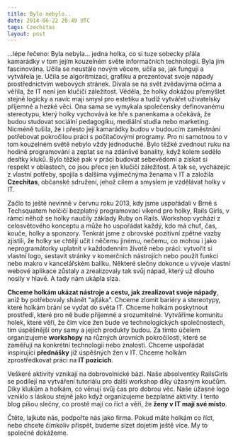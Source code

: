 ```yaml
---
title: Bylo nebylo..
date: 2014-06-22 20:49 UTC
tags: Czechitas
layout: post
---
```


...lépe řečeno: Byla nebyla... jedna holka, co si tuze sobecky přála kamarádky v tom jejím kouzelném světe informačních technologií.
Byla jím fascinována. Učila se neustále novým věcem, učila se, jak fungují a vytvářela je. Učila se algoritmizaci, grafiku a prezentovat svoje nápady
prostřednictvím webových stránek. Dívala se na svět zvědavýma očima a věřila, že IT není jen klučičí záležitost. Věděla, že holky dokážou přemýšlet
stejně logicky a navíc mají smysl pro estetiku a tudíž vytvářet uživatelsky příjemné a hezké věci. Ona sama se vymykala společensky definovanému stereotypu,
který holky vychovává ke hře s panenkama a očekává, že budou studovat sociální pedagogiku, mediální studia nebo marketing. Nicméně tušila, že i přesto její
kamarádky budou v budoucím zaměstnání potřebovat pokročilou práci s počítačovými programy. Pro ni samotnou to v tom kouzelném světě nebylo vždy jednoduché.
Bylo těžké zvednout ruku na hodině programování a zeptat se na zdánlivé banality, když kolem sedělo desítky kluků. Bylo těžké pak v práci budovat sebevědomí
a získat si respekt v oblastech, co jsou přece jen klučičí záležitost. A tak se, vycházejíc z vlastní potřeby, spojila s dalšíma vyjímečnýma ženama
v IT a založila **Czechitas**, občanské sdružení, jehož cílem a smyslem je vzdělávat holky v IT.

Začlo to ještě nevinně v červnu roku 2013, kdy jsme uspořádali v Brně s Techsquatem holčičí bezplatný programovací víkend pro holky, Rails Girls,
v rámci něhož se holky naučily základy Ruby on Rails. Workshop vychází z celosvětového konceptu a může ho uspořádat každý, kdo má chuť, čas, kouče,
holky a sponzory. Tenkrát jsme z obrovské pozitivní zpětné vazby zjistili, že holky se chtějí učit i něčemu jinému, nečemu, co mohou i jako neprogramátorky
uplatnit v každodenním životě nebo práci: vytvořit si vlastní logo, sestavit stránky v komerčních nástrojích nebo použít funkci nebo makro v
kancelářském balíku. Některé slečny dokonce u vývoje vlastní webové aplikace zůstaly a zrealizovaly tak svůj nápad, který už dlouho nosily v hlavě.
A tady nám ukápla slza.

**Chceme holkám ukázat nástroje a cestu, jak zrealizovat svoje nápady**, aniž by potřebovaly shánět "ajťáka". Chceme zlomit bariéry a stereotypy,
které holkám brání se vydat do světa IT. Chceme holkám poskytnout prostředí, které pro ně bude příjemné a srozumitelné. Vytváříme komunitu holek,
které věří, že čím více žen bude ve technologických společnostech, tím úspěšnější ony samy a jejich produkty budou. Za tímto účelem organizujeme
**workshopy** na různých úrovních pokročilosti, které se zaměřují na konkrétní technologii nebo znalosti. Chceme uspořádat inspirující **přednášky** již
úspěšných žen v IT. Chceme holkám zprostředkovat práci na **IT pozicích**.

Veškeré aktivity vznikají na dobrovolnické bázi. Naše absolventky RailsGirls se podílejí na vytváření tutoriálu pro další workshop díky úžasným koučům.
Díky klukům a holkám, co věnují svůj čas pro dobrou věc. Naše úžasné logo vzniklo s láskou stejně jako když organizujeme bezplatné aktivity.
I tento blog píšou slečny, co prostě mají co říct a věří, že **ženy v IT mají své místo**.

Čtěte, lajkute nás, podpořte nás jako firma. Pokud máte holkám co říct, nebo chcete čímkoliv přispět, budeme slzet dojetím ještě více. My to společně dokážeme.